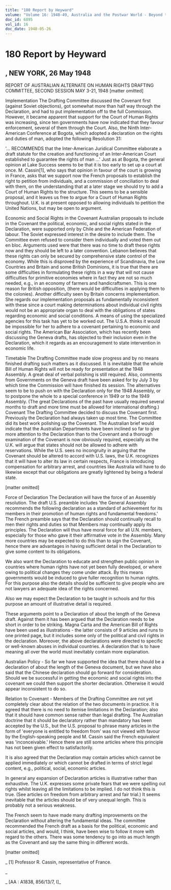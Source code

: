 ```yaml
---
title: "180 Report by Heyward"
volume: "Volume 16: 1948-49, Australia and the Postwar World - Beyond the Region"
doc_id: 6895
vol_id: 16
doc_date: 1948-05-26
---
```


# 180 Report by Heyward

## , NEW YORK, 26 May 1948

REPORT OF AUSTRALIAN ALTERNATE ON HUMAN RIGHTS DRAFTING COMMITTEE, SECOND SESSION MAY 3-21, 1948 [matter omitted]

Implementation The Drafting Committee discussed the Covenant first (against Soviet objections), got somewhat more than half way through the Declaration, and had to put implementation off to the full Commission. However, it became apparent that support for the Court of Human Rights was increasing, since ten governments have now indicated that they favour enforcement, several of them through the Court. Also, the Ninth Inter-American Conference at Bogota, which adopted a declaration on the rights and duties of man, adopted the following Resolution 31:

'... RECOMMENDS that the Inter-American Juridical Committee elaborate a draft statute for the creation and functioning of an Inter-American Court established to guarantee the rights of man ...' Just as at Bogota, the general opinion at Lake Success seems to be that it is too early to set up a court at once. M. Cassin[1], who says that opinion in favour of the court is growing in France, asks that we support now the French proposals to establish the right to petition from individuals, and a commission of conciliation to deal with them, on the understanding that at a later stage we should try to add a Court of Human Rights to the structure. This seems to be a sensible proposal, and it leaves us free to argue for a Court of Human Rights throughout. U.K. is at present opposed to allowing individuals to petition the United Nations, but may be open to argument.

Economic and Social Rights in the Covenant Australian proposals to include in the Covenant the political, economic, and social rights stated in the Declaration, were supported only by Chile and the American Federation of labour. The Soviet expressed interest in the desire to include them. The Committee even refused to consider them individually and voted them out en bloc. Arguments used were that there was no time to draft these rights now and they should be left to a later convention. Lebanon believes that these rights can only be secured by comprehensive state control of the economy. While this is disproved by the experience of Scandinavia, the Low Countries and Britain and some British Dominions, it is true that there are some difficulties in formulating these rights in a way that will not cause difficulties for primitive economies where in fact they are not so much needed, e.g., in an economy of farmers and handicraftsmen. This is one reason for British opposition, (there would be difficulties in applying them to the colonies). Another difficulty seen by Britain concerns implementation. She regards our implementation proposals as fundamentally inconsistent with these since a court making determinations about individual civil rights would not be an appropriate organ to deal with the obligations of states regarding economic and social conditions. A means of using the specialized agencies for this task has yet to be worked out. The U.S.A. thinks it would be impossible for her to adhere to a covenant pertaining to economic and social rights. The American Bar Association, which has recently been discussing the Geneva drafts, has objected to their inclusion even in the Declaration, which it regards as an encouragement to state intervention in economic life.

Timetable The Drafting Committee made slow progress and by no means finished drafting such matters as it discussed. It is inevitable that the whole Bill of Human Rights will not be ready for presentation at the 1948 Assembly. A great deal of verbal polishing is still required. Also, comments from Governments on the Geneva draft have been asked for by July 3 by which time the Commission will have finished its session. The alternatives seem to be to push on with the Declaration only for the 1948 Assembly, or to postpone the whole to a special conference in 1949 or to the 1949 Assembly. (The great Declarations of the past have usually required several months to draft and more time must be allowed for international drafting.) Covenant The Drafting Committee decided to discuss the Covenant first. Previously the Declaration had always taken up most time. The Committee did its best work polishing up the Covenant. The Australian brief would indicate that the Australian Departments have been inclined so far to give more attention to the Declaration than to the Covenant and a thorough examination of the Covenant is now obviously required, especially as the U.K. will argue that states should not be allowed to adhere with reservations. While the U.S. sees no incongruity in arguing that the Covenant should be altered to accord with U.S. laws, the U.K. recognizes that it will have to alter its law in certain respects, France is introducing compensation for arbitrary arrest, and countries like Australia will have to do likewise except that our obligations are greatly lightened by being a federal state.

[matter omitted]

Force of Declaration The Declaration will have the force of an Assembly resolution. The draft U.S. preamble includes 'the General Assembly recommends the following declaration as a standard of achievement for its members in their promotion of human rights and fundamental freedoms.' The French preamble says that the Declaration should continually recall to men their rights and duties so that Members may continually apply its principles. The Declaration will thus have moral force for all U.N. members, especially for those who gave it their affirmative vote in the Assembly. Many more countries may be expected to do this than to sign the Covenant, hence there are advantages in having sufficient detail in the Declaration to give some content to its obligations.

We also want the Declaration to educate and strengthen public opinion in countries where human rights have not yet been fully developed, or where owing to political changes they come under attack. By this means governments would be induced to give fuller recognition to human rights. For this purpose also the details should be sufficient to give people who are not lawyers an adequate idea of the rights concerned.

Also we may expect the Declaration to be taught in schools and for this purpose an amount of illustrative detail is required.

These arguments point to a Declaration of about the length of the Geneva draft. Against them it has been argued that the Declaration needs to be short in order to be striking. Magna Carta and the American Bill of Rights have been used as illustrations - the latter consists of 9 articles and runs to one printed page, but it includes some only of the political and civil rights in the declaration. Moreover, the above declarations were directed to specific or well-known abuses in individual countries. A declaration that is to have meaning all over the world must inevitably contain more explanation.

Australian Policy - So far we have supported the idea that there should be a declaration of about the length of the Geneva document, but we have also said that the Chinese declaration should go forward for consideration. Should we be successful in getting the economic and social rights into the covenant we could then support the shorter declaration. Otherwise it would appear inconsistent to do so.

Relation to Covenant - Members of the Drafting Committee are not yet completely clear about the relation of the two documents in practice. It is agreed that there is no need to itemise limitations in the Declaration; also that it should have common sense rather than legal drafting. The Australian doctrine that it should be declaratory rather than mandatory has been accepted by the U.S., but the U.S. proposal to phrase many articles in the form of 'everyone is entitled to freedom from' was not viewed with favour by the English-speaking people and M. Cassin said the French equivalent was 'inconceivable.' Hence there are still some articles where this principle has not been given effect to satisfactorily.

It is also agreed that the Declaration may contain articles which cannot be applied immediately or which cannot be drafted in terms of strict legal content, e.g., political, social, economic articles.

In general any expansion of Declaration articles is illustrative rather than exhaustive. The U.K. expresses some private fears that we were spelling out rights whilst leaving all the limitations to be implied. I do not think this is true. (See articles on freedom from arbitrary arrest and fair trial.) It seems inevitable that the articles should be of very unequal length. This is probably not a serious weakness.

The French seem to have made many drafting improvements on the Declaration without altering the fundamental ideas. The committee recommended the French draft as a basis for the political, economic and social articles, and would, I think, have been wise to follow it more with regard to the others. There was some tendency to go into as much length as the Covenant and say the same thing in different words.

[matter omitted]

_ [1] Professor R. Cassin, representative of France.

_

_ [AA : A1838, 856/13/7, I]_
